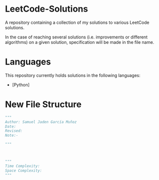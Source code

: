 # LeetCode-Solutions
A repository containing a collection of my solutions to various LeetCode solutions.

In the case of reaching several solutions (i.e. improvements or different algorithms) on a given solution, specification will be made in the file name.

# Languages
This repository currently holds solutions in the following languages:
- [Python]

# New File Structure
```py
"""
Author: Samuel Jaden García Muñoz
Date: 
Revised: 
Note:-

"""



"""
Time Complexity:
Space Complexity:
"""
```
